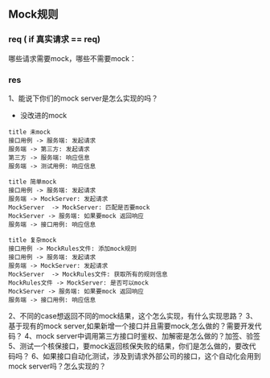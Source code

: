 
## Mock规则

### req ( if 真实请求 == req)

哪些请求需要mock，哪些不需要mock：

### res



1、能说下你们的mock server是怎么实现的吗？

- 没改进的mock

```plantuml
title 未mock
接口用例 -> 服务端: 发起请求
服务端 -> 第三方: 发起请求
第三方 -> 服务端: 响应信息
服务端 -> 测试用例: 响应信息
```


```plantuml
title 简单mock
接口用例 -> 服务端: 发起请求
服务端 -> MockServer: 发起请求
MockServer  -> MockServer: 匹配是否要mock
MockServer -> 服务端: 如果要mock 返回响应
服务端 -> 接口用例: 响应信息
```

```plantuml
title 复杂mock
接口用例 -> MockRules文件: 添加mock规则
接口用例 -> 服务端: 发起请求
服务端 -> MockServer: 发起请求
MockServer  -> MockRules文件: 获取所有的规则信息
MockRules文件 -> MockServer: 是否可以mock
MockServer -> 服务端: 如果要mock 返回响应
服务端 -> 接口用例: 响应信息
```





2、不同的case想返回不同的mock结果，这个怎么实现，有什么实现思路？
3、基于现有的mock server,如果新增一个接口并且需要mock,怎么做的？需要开发代码？
4、mock server中调用第三方接口时鉴权、加解密是怎么做的？加签、验签
5、测试一个核保接口，要mock返回核保失败的结果，你们是怎么做的，要改代码吗？
6、如果接口自动化测试，涉及到请求外部公司的接口，这个自动化会用到mock server吗？怎么实现的？
